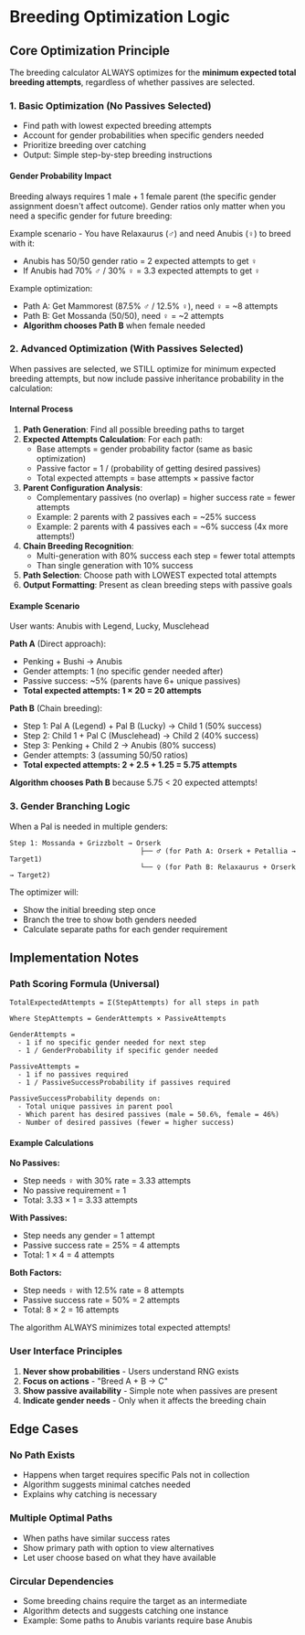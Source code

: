 # Breeding Optimization Logic

## Core Optimization Principle

The breeding calculator ALWAYS optimizes for the **minimum expected total breeding attempts**, regardless of whether passives are selected.

### 1. Basic Optimization (No Passives Selected)
- Find path with lowest expected breeding attempts
- Account for gender probabilities when specific genders needed
- Prioritize breeding over catching
- Output: Simple step-by-step breeding instructions

#### Gender Probability Impact
Breeding always requires 1 male + 1 female parent (the specific gender assignment doesn't affect outcome).
Gender ratios only matter when you need a specific gender for future breeding:

Example scenario - You have Relaxaurus (♂️) and need Anubis (♀️) to breed with it:
- Anubis has 50/50 gender ratio = 2 expected attempts to get ♀️
- If Anubis had 70% ♂️ / 30% ♀️ = 3.3 expected attempts to get ♀️

Example optimization:
- Path A: Get Mammorest (87.5% ♂️ / 12.5% ♀️), need ♀️ = ~8 attempts
- Path B: Get Mossanda (50/50), need ♀️ = ~2 attempts
- **Algorithm chooses Path B** when female needed

### 2. Advanced Optimization (With Passives Selected)
When passives are selected, we STILL optimize for minimum expected breeding attempts, but now include passive inheritance probability in the calculation:

#### Internal Process
1. **Path Generation**: Find all possible breeding paths to target
2. **Expected Attempts Calculation**: For each path:
   - Base attempts = gender probability factor (same as basic optimization)
   - Passive factor = 1 / (probability of getting desired passives)
   - Total expected attempts = base attempts × passive factor
3. **Parent Configuration Analysis**: 
   - Complementary passives (no overlap) = higher success rate = fewer attempts
   - Example: 2 parents with 2 passives each = ~25% success
   - Example: 2 parents with 4 passives each = ~6% success (4x more attempts!)
4. **Chain Breeding Recognition**: 
   - Multi-generation with 80% success each step = fewer total attempts
   - Than single generation with 10% success
5. **Path Selection**: Choose path with LOWEST expected total attempts
6. **Output Formatting**: Present as clean breeding steps with passive goals

#### Example Scenario
User wants: Anubis with Legend, Lucky, Musclehead

**Path A** (Direct approach):
- Penking + Bushi → Anubis
- Gender attempts: 1 (no specific gender needed after)
- Passive success: ~5% (parents have 6+ unique passives)
- **Total expected attempts: 1 × 20 = 20 attempts**

**Path B** (Chain breeding):
- Step 1: Pal A (Legend) + Pal B (Lucky) → Child 1 (50% success)
- Step 2: Child 1 + Pal C (Musclehead) → Child 2 (40% success)  
- Step 3: Penking + Child 2 → Anubis (80% success)
- Gender attempts: 3 (assuming 50/50 ratios)
- **Total expected attempts: 2 + 2.5 + 1.25 = 5.75 attempts**

**Algorithm chooses Path B** because 5.75 < 20 expected attempts!

### 3. Gender Branching Logic

When a Pal is needed in multiple genders:
```
Step 1: Mossanda + Grizzbolt → Orserk
                                ├── ♂️ (for Path A: Orserk + Petallia → Target1)
                                └── ♀️ (for Path B: Relaxaurus + Orserk → Target2)
```

The optimizer will:
- Show the initial breeding step once
- Branch the tree to show both genders needed
- Calculate separate paths for each gender requirement

## Implementation Notes

### Path Scoring Formula (Universal)

```
TotalExpectedAttempts = Σ(StepAttempts) for all steps in path

Where StepAttempts = GenderAttempts × PassiveAttempts

GenderAttempts =
  - 1 if no specific gender needed for next step
  - 1 / GenderProbability if specific gender needed

PassiveAttempts = 
  - 1 if no passives required
  - 1 / PassiveSuccessProbability if passives required
  
PassiveSuccessProbability depends on:
  - Total unique passives in parent pool
  - Which parent has desired passives (male = 50.6%, female = 46%)
  - Number of desired passives (fewer = higher success)
```

#### Example Calculations

**No Passives:**
- Step needs ♀️ with 30% rate = 3.33 attempts
- No passive requirement = 1
- Total: 3.33 × 1 = 3.33 attempts

**With Passives:**
- Step needs any gender = 1 attempt  
- Passive success rate = 25% = 4 attempts
- Total: 1 × 4 = 4 attempts

**Both Factors:**
- Step needs ♀️ with 12.5% rate = 8 attempts
- Passive success rate = 50% = 2 attempts  
- Total: 8 × 2 = 16 attempts

The algorithm ALWAYS minimizes total expected attempts!

### User Interface Principles
1. **Never show probabilities** - Users understand RNG exists
2. **Focus on actions** - "Breed A + B → C"
3. **Show passive availability** - Simple note when passives are present
4. **Indicate gender needs** - Only when it affects the breeding chain

## Edge Cases

### No Path Exists
- Happens when target requires specific Pals not in collection
- Algorithm suggests minimal catches needed
- Explains why catching is necessary

### Multiple Optimal Paths
- When paths have similar success rates
- Show primary path with option to view alternatives
- Let user choose based on what they have available

### Circular Dependencies
- Some breeding chains require the target as an intermediate
- Algorithm detects and suggests catching one instance
- Example: Some paths to Anubis variants require base Anubis
